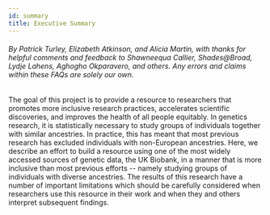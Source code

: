 ```yaml
---
id: summary
title: Executive Summary
---
```

###### *By Patrick Turley, Elizabeth Atkinson, and Alicia Martin, with thanks for helpful comments and feedback to Shawneequa Callier, Shades@Broad, Lydje Lahens, Aghogho Okparavero, and others. Any errors and claims within these FAQs are solely our own.*

The goal of this project is to provide a resource to researchers that promotes more inclusive research practices, accelerates scientific discoveries, and improves the health of all people equitably. In genetics research, it is statistically necessary to study groups of individuals together with similar ancestries. In practice, this has meant that most previous research has excluded individuals with non-European ancestries. Here, we describe an effort to build a resource using one of the most widely accessed sources of genetic data, the UK Biobank, in a manner that is more inclusive than most previous efforts -- namely studying groups of individuals with diverse ancestries. The results of this research have a number of important limitations which should be carefully considered when researchers use this resource in their work and when they and others interpret subsequent findings.

